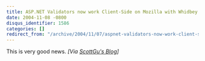 ```yaml
---
title: ASP.NET Validators now work Client-Side on Mozilla with Whidbey Beta2
date: 2004-11-08 -0800
disqus_identifier: 1586
categories: []
redirect_from: "/archive/2004/11/07/aspnet-validators-now-work-client-side-on-mozilla-with-whidbey-beta2.aspx/"
---
```


This is very good news. *[Via [ScottGu's
Blog](http://weblogs.asp.net/scottgu/archive/2004/11/09/254583.aspx)]*

